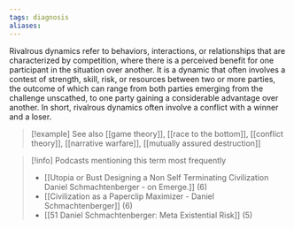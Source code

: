 ```yaml
---
tags: diagnosis
aliases:
---
```


Rivalrous dynamics refer to behaviors, interactions, or relationships that are characterized by competition, where there is a perceived benefit for one participant in the situation over another. It is a dynamic that often involves a contest of strength, skill, risk, or resources between two or more parties, the outcome of which can range from both parties emerging from the challenge unscathed, to one party gaining a considerable advantage over another. In short, rivalrous dynamics often involve a conflict with a winner and a loser.

> [!example] See also
> [[game theory]], [[race to the bottom]], [[conflict theory]], [[narrative warfare]], [[mutually assured destruction]]

> [!info] Podcasts mentioning this term most frequently
> * [[Utopia or Bust Designing a Non Self Terminating Civilization   Daniel Schmachtenberger - on Emerge.]] (6)
> * [[Civilization as a Paperclip Maximizer - Daniel Schmachtenberger]] (6)
> * [[51 Daniel Schmachtenberger: Meta Existential Risk]] (5)